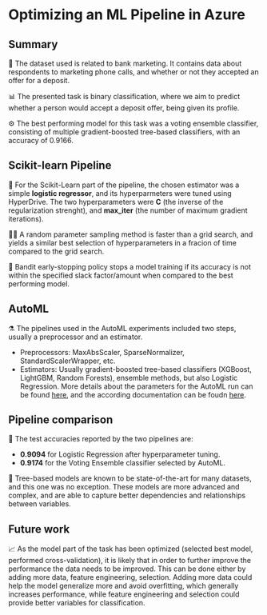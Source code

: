 # Optimizing an ML Pipeline in Azure

## Summary
💸 The dataset used is related to bank marketing. It contains data about respondents to marketing phone calls, and whether or not they accepted an offer for a deposit.

📊 The presented task is binary classification, where we aim to predict whether a person would accept a deposit offer, being given its profile.

⚙ The best performing model for this task was a voting ensemble classifier, consisting of multiple gradient-boosted tree-based classifiers, with an accuracy of 0.9166.

## Scikit-learn Pipeline
🧠 For the Scikit-Learn part of the pipeline, the chosen estimator was a simple **logistic regressor**, and its hyperparmeters were tuned using HyperDrive. The two hyperparameters were **C** (the inverse of the regularization strenght), and **max_iter** (the number of maximum gradient iterations).  

🏃‍♂️ A random parameter sampling method is faster than a grid search, and yields a similar best selection of hyperparameters in a fracion of time compared to the grid search.

🤚 Bandit early-stopping policy stops a model training if its accuracy is not within the specified slack factor/amount when compared to the best performing model.

## AutoML
⚗️ The pipelines used in the AutoML experiments included two steps, usually a preprocessor and an estimator.
  * Preprocessors: MaxAbsScaler, SparseNormalizer, StandardScalerWrapper, etc.
  * Estimators: Usually gradient-boosted tree-based classifiers (XGBoost, LightGBM, Random Forests), ensemble methods, but also Logistic Regression. 
More details about the parameters for the AutoML run can be found [here](https://gist.github.com/radandreicristian/c42bda8e0b60320162ac7bda38edd399), and the according documentation can be foudn [here](https://docs.microsoft.com/en-us/python/api/azureml-train-automl-client/azureml.train.automl.automlconfig.automlconfig).

## Pipeline comparison
🧪 The test accuracies reported by the two pipelines are:
  * **0.9094** for Logistic Regression after hyperparameter tuning.
  * **0.9174** for the Voting Ensemble classifier selected by AutoML.

🌳 Tree-based models are known to be state-of-the-art for many datasets, and this one was no exception. These models are more advanced and complex, and are able to capture better dependencies and relationships between variables.

## Future work
📈 As the model part of the task has been optimized (selected best model, performed cross-validation), it is likely that in order to further improve the performance the data needs to be improved. This can be done either by adding more data, feature engineering, selection. Adding more data could help the model generalize more and avoid overfitting, which generally increases performance, while feature engineering and selection could provide better variables for classification.
